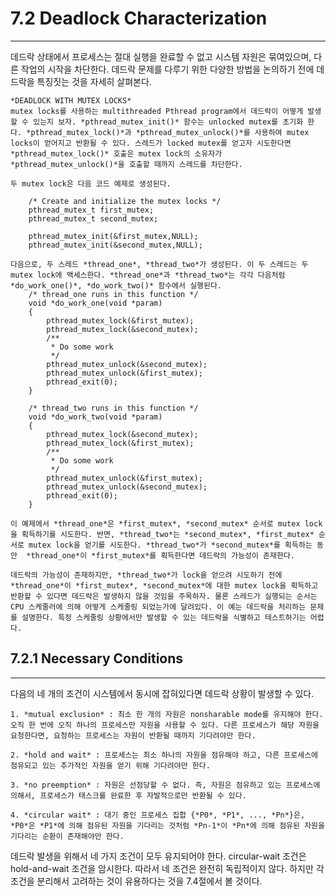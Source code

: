 # 7.2 Deadlock Characterization
---

데드락 상태에서 프로세스는 절대 실행을 완료할 수 없고 시스템 자원은 묶여있으며, 다른 작업의 시작을 차단한다. 데드락 문제를 다루기 위한 다양한 방법을 논의하기 전에 데드락을 특징짓는 것을 자세히 살펴본다.

	*DEADLOCK WITH MUTEX LOCKS*
	mutex locks를 사용하는 multithreaded Pthread program에서 데드락이 어떻게 발생할 수 있는지 보자. *pthread_mutex_init()* 함수는 unlocked mutex를 초기화 한다. *pthread_mutex_lock()*과 *pthread_mutex_unlock()*를 사용하여 mutex locks이 얻어지고 반환될 수 있다. 스레드가 locked mutex를 얻고자 시도한다면 *pthread_mutex_lock()* 호출은 mutex lock의 소유자가 *pthread_mutex_unlock()*을 호출할 때까지 스레드를 차단한다. 

	두 mutex lock은 다음 코드 예제로 생성된다.

		/* Create and initialize the mutex locks */	
		pthread_mutex_t first_mutex;
		pthread_mutex_t second_mutex;

		pthread_mutex_init(&first_mutex,NULL);
		pthread_mutex_init(&second_mutex,NULL);

	다음으로, 두 스레드 *thread_one*, *thread_two*가 생성된다. 이 두 스레드는 두 mutex lock에 액세스한다. *thread_one*과 *thread_two*는 각각 다음처럼 *do_work_one()*, *do_work_two()* 함수에서 실행된다.
		/* thread_one runs in this function */
		void *do_work_one(void *param)
		{
			pthread_mutex_lock(&first_mutex);
			pthread_mutex_lock(&second_mutex);
			/**
			 * Do some work
			 */
			pthread_mutex_unlock(&second_mutex);
			pthread_mutex_unlock(&first_mutex);
			pthread_exit(0);
		}

		/* thread_two runs in this function */
		void *do_work_two(void *param)
		{
			pthread_mutex_lock(&second_mutex);
			pthread_mutex_lock(&first_mutex);
			/**
			 * Do some work
			 */
			pthread_mutex_unlock(&first_mutex);
			pthread_mutex_unlock(&second_mutex);
			pthread_exit(0);
		}

	이 예제에서 *thread_one*은 *first_mutex*, *second_mutex* 순서로 mutex lock을 획득하기를 시도한다. 반면, *thread_two*는 *second_mutex*, *first_mutex* 순서로 mutex lock을 얻기를 시도한다. *thread_two*가 *second_mutex*를 획득하는 동안  *thread_one*이 *first_mutex*를 획득한다면 데드락의 가능성이 존재한다.

	데드락의 가능성이 존재하지만, *thread_two*가 lock을 얻으려 시도하기 전에 *thread_one*이 *first_mutex*, *second_mutex*에 대한 mutex lock을 획득하고 반환할 수 있다면 데드락은 발생하지 않을 것임을 주목하자. 물론 스레드가 실행되는 순서는 CPU 스케줄러에 의해 어떻게 스케줄링 되었는가에 달려있다. 이 예는 데드락을 처리하는 문제를 설명한다. 특정 스케줄링 상황에서만 발생할 수 있는 데드락을 식별하고 테스트하기는 어렵다.

## 7.2.1 Necessary Conditions
---

다음의 네 개의 조건이 시스템에서 동시에 잡혀있다면 데드락 상황이 발생할 수 있다.

	1. *mutual exclusion* : 최소 한 개의 자원은 nonsharable mode를 유지해야 한다. 오직 한 번에 오직 하나의 프로세스만 자원을 사용할 수 있다. 다른 프로세스가 해당 자원을 요청한다면, 요청하는 프로세스는 자원이 반환될 때까지 기다려야만 한다.

	2. *hold and wait* : 프로세스는 최소 하나의 자원을 점유해야 하고, 다른 프로세스에 점유되고 있는 추가적인 자원을 얻기 위해 기다려야만 한다. 

	3. *no preemption* : 자원은 선점당할 수 없다. 즉, 자원은 점유하고 있는 프로세스에 의해서, 프로세스가 태스크를 완료한 후 자발적으로만 반환될 수 있다.

	4. *circular wait* : 대기 중인 프로세스 집합 {*P0*, *P1*, ..., *Pn*}은, *P0*은 *P1*에 의해 점유된 자원을 기다리는 것처럼 *Pn-1*이 *Pn*에 의해 점유된 자원을 기다리는 순환이 존재해야만 한다.

데드락 발생을 위해서 네 가지 조건이 모두 유지되어야 한다. circular-wait 조건은 hold-and-wait 조건을 암시한다. 따라서 네 조건은 완전히 독립적이지 않다. 하지만 각 조건을 분리해서 고려하는 것이 유용하다는 것을 7.4절에서 볼 것이다.
